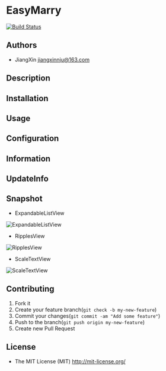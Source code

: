 # EasyMarry

[![Build Status](https://travis-ci.org/jiangxincode/EasyMarry.svg?branch=master)](https://travis-ci.org/jiangxincode/EasyMarry)

## Authors

+ JiangXin jiangxinnju@163.com

## Description

## Installation

## Usage

## Configuration

## Information

## UpdateInfo

## Snapshot

* ExpandableListView

![ExpandableListView](https://raw.githubusercontent.com/wiki/jiangxincode/EasyMarry/gif/ExpandableListView.gif)

* RipplesView

![RipplesView](https://raw.githubusercontent.com/wiki/jiangxincode/EasyMarry/gif/RipplesView.gif)

* ScaleTextView

![ScaleTextView](https://raw.githubusercontent.com/wiki/jiangxincode/EasyMarry/gif/ScaleTextView.gif)

## Contributing

1. Fork it
2. Create your feature branch(`git check -b my-new-feature`)
3. Commit your changes(`git commit -am "Add some feature"`)
4. Push to the branch(`git push origin my-new-feature`)
5. Create new Pull Request

## License

+ The MIT License (MIT) <http://mit-license.org/>
